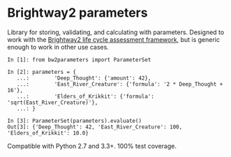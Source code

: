 # Brightway2 parameters

Library for storing, validating, and calculating with parameters. Designed to work with the [Brightway2 life cycle assessment framework](https://brightwaylca.org), but is generic enough to work in other use cases.

    In [1]: from bw2parameters import ParameterSet

    In [2]: parameters = {
       ...:        'Deep_Thought': {'amount': 42},
       ...:        'East_River_Creature': {'formula': '2 * Deep_Thought + 16'},
       ...:        'Elders_of_Krikkit': {'formula': 'sqrt(East_River_Creature)'},
       ...: }

    In [3]: ParameterSet(parameters).evaluate()
    Out[3]: {'Deep_Thought': 42, 'East_River_Creature': 100, 'Elders_of_Krikkit': 10.0}

Compatible with Python 2.7 and 3.3+. 100% test coverage.

